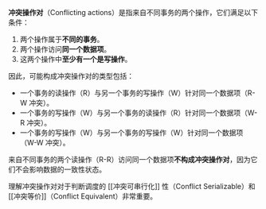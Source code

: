 **冲突操作对**（Conflicting actions）是指来自不同事务的两个操作，它们满足以下条件：

1.  两个操作属于**不同的事务**。
2.  两个操作访问**同一个数据项**。
3.  这两个操作中**至少有一个是写操作**。

因此，可能构成冲突操作对的类型包括：

* 一个事务的读操作（R）与另一个事务的写操作（W）针对同一个数据项（R-W 冲突）。
* 一个事务的写操作（W）与另一个事务的读操作（R）针对同一个数据项（W-R 冲突）。
* 一个事务的写操作（W）与另一个事务的写操作（W）针对同一个数据项（W-W 冲突）。

来自不同事务的两个读操作（R-R）访问同一个数据项**不构成冲突操作对**，因为它们不会影响数据的一致性状态。

理解冲突操作对对于判断调度的 [[冲突可串行化]] 性（Conflict Serializable）和 [[冲突等价]]（Conflict Equivalent）非常重要。